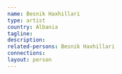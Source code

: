 ```yaml
---
name: Besnik Haxhillari
type: artist
country: Albania
tagline:
description:
related-persons: Besnik Haxhillari
connections:
layout: person
---
```

